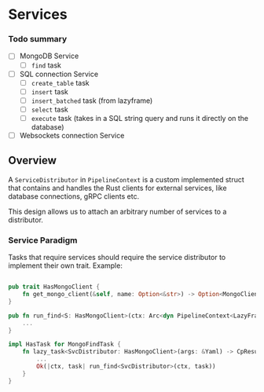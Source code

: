 # Services

### Todo summary

- [ ] MongoDB Service
    - [ ] `find` task
- [ ] SQL connection Service
    - [ ] `create_table` task
    - [ ] `insert` task
    - [ ] `insert_batched` task (from lazyframe)
    - [ ] `select` task
    - [ ] `execute` task (takes in a SQL string query and runs it directly on the database)
- [ ] Websockets connection Service

## Overview

A `ServiceDistributor` in `PipelineContext` is a custom implemented struct that contains and handles the 
Rust clients for external services, like database connections, gRPC clients etc.

This design allows us to attach an arbitrary number of services to a distributor.

### Service Paradigm

Tasks that require services should require the service distributor to implement their own trait. Example:

```rs

pub trait HasMongoClient {
    fn get_mongo_client(&self, name: Option<&str>) -> Option<MongoClient>;
}

pub fn run_find<S: HasMongoClient>(ctx: Arc<dyn PipelineContext<LazyFrame, S>>, task: &MongoFindTask) -> CpResult<()> {
    ...
}

impl HasTask for MongoFindTask {
    fn lazy_task<SvcDistributor: HasMongoClient>(args: &Yaml) -> CpResult<PipelineTask<LazyFrame, SvcDistributor>> {
        ...
        Ok(|ctx, task| run_find<SvcDistributor>(ctx, task))
    }
}
```

